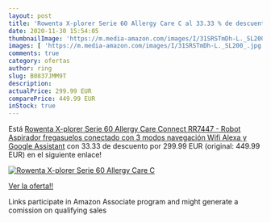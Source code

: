 ```yaml
---
layout: post
title: 'Rowenta X-plorer Serie 60 Allergy Care C al 33.33 % de descuento'
date: 2020-11-30 15:54:05
thumbnailImage: 'https://m.media-amazon.com/images/I/31SRSTmDh-L._SL200_.jpg'
images: [ 'https://m.media-amazon.com/images/I/31SRSTmDh-L._SL200_.jpg' ]
comments: true
category: ofertas
author: ring
slug: B0837JMM9T
description:
actualPrice: 299.99 EUR
comparePrice: 449.99 EUR
inStock: true
---
```


Está [Rowenta X-plorer Serie 60 Allergy Care Connect RR7447 - Robot Aspirador fregasuelos  conectado con 3 modos navegación  Wifi  Alexa y Google Assistant](https://www.amazon.es/dp/B0837JMM9T/?tag=tolees-21) con 33.33 de descuento por 299.99 EUR (original: 449.99 EUR) en el siguiente enlace!

[![Rowenta X-plorer Serie 60 Allergy Care C](https://m.media-amazon.com/images/I/31SRSTmDh-L._SL200_.jpg)](https://www.amazon.es/dp/B0837JMM9T/?tag=tolees-21)

[Ver la oferta!!](https://www.amazon.es/dp/B0837JMM9T/?tag=tolees-21)

Links participate in Amazon Associate program and might generate a comission on qualifying sales


